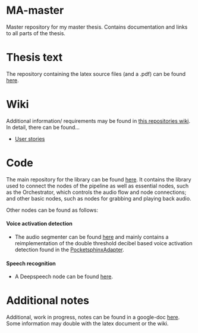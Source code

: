 # MA-master
Master repository for my master thesis. Contains documentation and links to all parts of the thesis.

# Thesis text
The repository containing the latex source files (and a .pdf) can be found [here](https://github.com/Slothologist/MasterThesis).

# Wiki 
Additional information/ requirements may be found in [this repositories wiki](https://github.com/Slothologist/MA-master/wiki).
In detail, there can be found...
- [User stories](https://github.com/Slothologist/MA-master/wiki/User-stories) 

# Code
The main repository for the library can be found [here](https://github.com/Slothologist/esiaf_ros).
It contains the library used to connect the nodes of the pipeline as well as essential nodes, such as the Orchestrator, which controls the audio flow and node connections;
and other basic nodes, such as nodes for grabbing and playing back audio.

Other nodes can be found as follows:

#### Voice activation detection  

- The audio segmenter can be found [here](https://github.com/Slothologist/AudioSegmenter) and mainly contains a reimplementation of the double threshold decibel based voice activation detection found in the [PocketsphinxAdapter](https://projects.cit-ec.uni-bielefeld.de/projects/ps-adapter).


#### Speech recognition

- A Deepspeech node can be found [here](https://github.com/Slothologist/DeepSpeech4Ros).

# Additional notes

Additional, work in progress, notes can be found in a google-doc [here](https://docs.google.com/document/d/1G3bQSCIhKrKovwQ59vWOCoCpVycuWBH9_QjeYPbvero/edit?usp=sharing).
Some information may double with the latex document or the wiki.